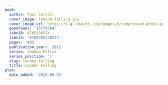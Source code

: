 ```yaml
---
book:
  author: Paul Cornell
  cover_image: london-falling.jpg
  cover_image_url: https://i.gr-assets.com/images/S/compressed.photo.goodreads.com/books/1345193528l/15779584._SX98_.jpg
  goodreads: '15779584'
  isbn10: 076533027X
  isbn13: '9780765330277'
  pages: '402'
  publication_year: '2012'
  series: Shadow Police
  series_position: '1'
  slug: london-falling
  title: London Falling
plan:
  date_added: '2018-09-03'
---
```

